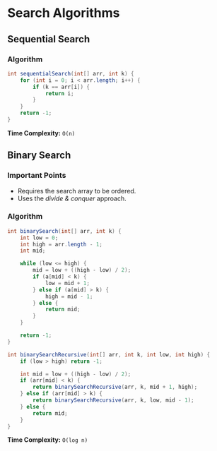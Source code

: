 # Search Algorithms

## Sequential Search

### Algorithm

```java
int sequentialSearch(int[] arr, int k) {
    for (int i = 0; i < arr.length; i++) {
        if (k == arr[i]) {
            return i;
        }
    }
    return -1;
}
```

**Time Complexity:** `O(n)`

## Binary Search

### Important Points

- Requires the search array to be ordered.
- Uses the *divide & conquer* approach.

### Algorithm

```java
int binarySearch(int[] arr, int k) {
    int low = 0;
    int high = arr.length - 1;
    int mid;

    while (low <= high) {
        mid = low + ((high - low) / 2);
        if (a[mid] < k) {
            low = mid + 1;
        } else if (a[mid] > k) {
            high = mid - 1;
        } else {
            return mid;
        }
    }

    return -1;
}

int binarySearchRecursive(int[] arr, int k, int low, int high) {
    if (low > high) return -1;

    int mid = low + ((high - low) / 2);
    if (arr[mid] < k) {
        return binarySearchRecursive(arr, k, mid + 1, high);
    } else if (arr[mid] > k) {
        return binarySearchRecursive(arr, k, low, mid - 1);
    } else {
        return mid;
    }
}
```

**Time Complexity:** `O(log n)`
